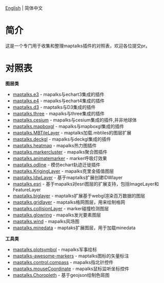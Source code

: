[English](./README.md) | 简体中文

# 简介
这是一个专门用于收集和整理maptalks插件的对照表，欢迎各位提交pr。

# 对照表

**图层类**
- [maptalks.e3](https://github.com/maptalks/maptalks.e3) - mapalks与echart3集成的插件
- [maptalks.e4](https://github.com/maptalks/maptalks.e4) - mapalks与echart4集成的插件
- [maptalks.d3](https://github.com/maptalks/maptalks.d3) - maptalks与D3集成的插件
- [maptalks.three](https://github.com/maptalks/maptalks.three) - mapalks与three集成的插件
- [maptalks.cesium](https://github.com/maptalks/maptalks.cesium) - mapalks与cesium集成的插件,并非地球体
- [maptalks.mapboxgl](https://github.com/maptalks/maptalks.mapboxgl) - mapalks与mapboxgl集成的插件
- [maptalks.MBTileLayer](https://github.com/deyihu/maptalks-MBTileLayer) - maptalks加载.mbtiles的图层扩展
- [maptalks.deckgl](https://github.com/sakitam-gis/maptalks.deckgl) - mapalks与deckgl集成的插件
- [maptalks.heatmap](https://github.com/maptalks/maptalks.heatmap) - mapalks热力图插件
- [maptalks.markercluster](https://github.com/maptalks/maptalks.markercluster) - mapalks聚合图插件
- [maptalks.animatemarker](https://github.com/maptalks/maptalks.animatemarker) - marker呼吸灯效果
- [maptalks.odline](https://github.com/maptalks/maptalks.odline) - 模仿echart轨迹迁徙插件
- [maptalks.KrigingLayer](https://github.com/liubgithub/maptalks.KrigingLayer) - mapalks克里金插值图层
- [maptalks.IdwLayer](https://github.com/zzcyrus/maptalks.IdwLayer) - 基于maptalks扩展创建IDWlayer
- [maptalks.esri](https://github.com/liubgithub/maptalks.esri) - 基于mapalks对esri图层的扩展支持，包括ImageLayer和FeatureLayer
- [maptalks.biglayer](https://github.com/liubgithub/maptalks.biglayer) - maptalks扩展基于webgl渲染百万数据的图层
- [maptalks.gridlayer](https://github.com/liubgithub/maptalks.biglayer) - maptalks格网图层，用来绘制格网
- [maptalks.collisionLayer](https://github.com/ageeye-cn/maptalks.collisionLayer) - marker碰撞检测图层
- [maptalks.glowring](https://github.com/liubgithub/maptalks.glowring) - mapalks发光要素图层
- [maptalks.wind](https://github.com/sakitam-gis/maptalks.wind) - mapalks风场图
- [maptalks.minedata](https://github.com/sakitam-gis/maptalks.minedata) - maptaks扩展图层，用于加载minedata

**工具类**
- [maptalks.plotsymbol](https://github.com/sakitam-gis/maptalks.wind) - mapalks军事绘标
- [maptalks-awesome-markers](https://github.com/deyihu/maptalks-awesome-markers) - maptalks图标的矢量标注
- [maptalks.control.compass](https://github.com/cXiaof/maptalks.control.compass) - mapalks指北针控件
- [maptalks.mouseCoordinate](https://github.com/ageeye-cn/maptalks.mouseCoordinate) - mapalks鼠标监听坐标控件
- [maptalks.Choropleth](https://github.com/zzcyrus/maptalks.Choropleth) - 基于geojson绘制色斑图
